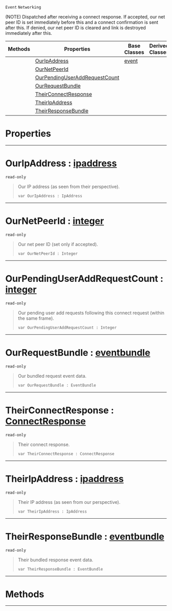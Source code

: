  `Event` `Networking`



(NOTE) Dispatched after receiving a connect response. If accepted, our net peer ID is set immediately before this and a connect confirmation is sent after this. If denied, our net peer ID is cleared and link is destroyed immediately after this.

|Methods|Properties|Base Classes|Derived Classes|
|---|---|---|---|
| |[ OurIpAddress](https://github.com/dragonCASTjosh/PlasmaDocs/blob/master/code_reference/class_reference/netpeerreceivedconnectresponse.markdown#ouripaddress-plasma-engine)|[event](https://github.com/dragonCASTjosh/PlasmaDocs/blob/master/code_reference/class_reference/event.markdown)| |
| |[ OurNetPeerId](https://github.com/dragonCASTjosh/PlasmaDocs/blob/master/code_reference/class_reference/netpeerreceivedconnectresponse.markdown#ournetpeerid-plasma-engine)| | |
| |[ OurPendingUserAddRequestCount](https://github.com/dragonCASTjosh/PlasmaDocs/blob/master/code_reference/class_reference/netpeerreceivedconnectresponse.markdown#ourpendinguseraddrequest)| | |
| |[ OurRequestBundle](https://github.com/dragonCASTjosh/PlasmaDocs/blob/master/code_reference/class_reference/netpeerreceivedconnectresponse.markdown#ourrequestbundle-plasma-en)| | |
| |[ TheirConnectResponse](https://github.com/dragonCASTjosh/PlasmaDocs/blob/master/code_reference/class_reference/netpeerreceivedconnectresponse.markdown#theirconnectresponse-zer)| | |
| |[ TheirIpAddress](https://github.com/dragonCASTjosh/PlasmaDocs/blob/master/code_reference/class_reference/netpeerreceivedconnectresponse.markdown#theiripaddress-plasma-engi)| | |
| |[ TheirResponseBundle](https://github.com/dragonCASTjosh/PlasmaDocs/blob/master/code_reference/class_reference/netpeerreceivedconnectresponse.markdown#theirresponsebundle-plasma)| | |


 #  Properties


---  
 #  OurIpAddress : [ipaddress](https://github.com/dragonCASTjosh/PlasmaDocs/blob/master/code_reference/class_reference/ipaddress.markdown)

 `read-only`

> Our IP address (as seen from their perspective).
> ``` lang=cpp, name=Lightning
> var OurIpAddress : IpAddress


---  
 #  OurNetPeerId : [integer](https://github.com/dragonCASTjosh/PlasmaDocs/blob/master/code_reference/lightning_base_types/integer.markdown)

 `read-only`

> Our net peer ID (set only if accepted).
> ``` lang=cpp, name=Lightning
> var OurNetPeerId : Integer


---  
 #  OurPendingUserAddRequestCount : [integer](https://github.com/dragonCASTjosh/PlasmaDocs/blob/master/code_reference/lightning_base_types/integer.markdown)

 `read-only`

> Our pending user add requests following this connect request (within the same frame).
> ``` lang=cpp, name=Lightning
> var OurPendingUserAddRequestCount : Integer


---  
 #  OurRequestBundle : [eventbundle](https://github.com/dragonCASTjosh/PlasmaDocs/blob/master/code_reference/class_reference/eventbundle.markdown)

 `read-only`

> Our bundled request event data.
> ``` lang=cpp, name=Lightning
> var OurRequestBundle : EventBundle


---  
 #  TheirConnectResponse : [ConnectResponse](https://github.com/dragonCASTjosh/PlasmaDocs/blob/master/code_reference/enum_reference.markdown#connectresponse)

 `read-only`

> Their connect response.
> ``` lang=cpp, name=Lightning
> var TheirConnectResponse : ConnectResponse


---  
 #  TheirIpAddress : [ipaddress](https://github.com/dragonCASTjosh/PlasmaDocs/blob/master/code_reference/class_reference/ipaddress.markdown)

 `read-only`

> Their IP address (as seen from our perspective).
> ``` lang=cpp, name=Lightning
> var TheirIpAddress : IpAddress


---  
 #  TheirResponseBundle : [eventbundle](https://github.com/dragonCASTjosh/PlasmaDocs/blob/master/code_reference/class_reference/eventbundle.markdown)

 `read-only`

> Their bundled response event data.
> ``` lang=cpp, name=Lightning
> var TheirResponseBundle : EventBundle


---  
 #  Methods


---  
 

 
